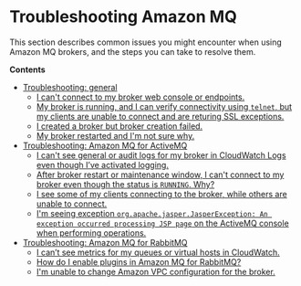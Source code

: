 # Troubleshooting Amazon MQ<a name="troubleshooting"></a>

 This section describes common issues you might encounter when using Amazon MQ brokers, and the steps you can take to resolve them\. 

**Contents**
+ [Troubleshooting: general](general.md)
  + [I can't connect to my broker web console or endpoints\.](general.md#issues-connecting-to-console-or-endpoint)
  + [My broker is running, and I can verify connectivity using `telnet`, but my clients are unable to connect and are returing SSL exceptions\.](general.md#issues-ssl-certificate-exception)
  + [I created a broker but broker creation failed\.](general.md#issues-creating-a-broker)
  + [My broker restarted and I'm not sure why\.](general.md#w251aac33b7c13)
+ [Troubleshooting: Amazon MQ for ActiveMQ](troubleshooting-activemq.md)
  + [I can't see general or audit logs for my broker in CloudWatch Logs even though I’ve activated logging\.](troubleshooting-activemq.md#issues-cw-logging-activemq)
  + [After broker restart or maintenance window, I can't connect to my broker even though the status is `RUNNING`\. Why?](troubleshooting-activemq.md#issues-connection-after-restart)
  + [I see some of my clients connecting to the broker, while others are unable to connect\.](troubleshooting-activemq.md#issues-connection-limit)
  + [I'm seeing exception `org.apache.jasper.JasperException: An exception occurred processing JSP page` on the ActiveMQ console when performing operations\.](troubleshooting-activemq.md#issues-jsp-exception)
+ [Troubleshooting: Amazon MQ for RabbitMQ](troubleshooting-rabbitmq.md)
  + [I can’t see metrics for my queues or virtual hosts in CloudWatch\.](troubleshooting-rabbitmq.md#issues-cw-metrics-rabbitmq)
  + [How do I enable plugins in Amazon MQ for RabbitMQ?](troubleshooting-rabbitmq.md#issues-enabling-plugins-rabbitmq)
  + [I'm unable to change Amazon VPC configuration for the broker\.](troubleshooting-rabbitmq.md#issues-changing-vpc-configration-rabbitmq)